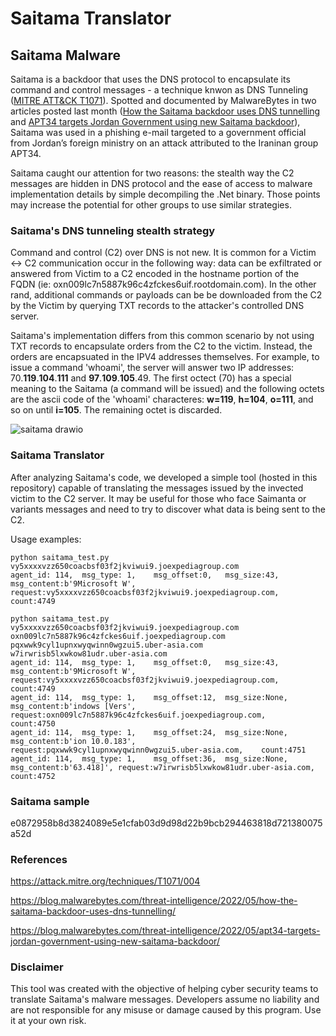 # Saitama Translator

## Saitama Malware

Saitama is a backdoor that uses the DNS protocol to encapsulate its command and control messages - a technique knwon as DNS Tunneling ([MITRE ATT&CK T1071](https://attack.mitre.org/techniques/T1071/004)). Spotted and documented by MalwareBytes in two articles posted last month ([How the Saitama backdoor uses DNS tunnelling](https://blog.malwarebytes.com/threat-intelligence/2022/05/how-the-saitama-backdoor-uses-dns-tunnelling/) and [APT34 targets Jordan Government using new Saitama backdoor](https://blog.malwarebytes.com/threat-intelligence/2022/05/apt34-targets-jordan-government-using-new-saitama-backdoor/)), Saitama was used in a phishing e-mail targeted to a government official from Jordan’s foreign ministry on an attack attributed to the Iraninan group APT34. 

Saitama caught our attention for two reasons: the stealth way the C2 messages are hidden in DNS protocol and the ease of access to malware implementation details by simple decompiling the .Net binary. Those points may increase the potential for other groups to use similar strategies.

### Saitama's DNS tunneling stealth strategy

Command and control (C2) over DNS is not new. It is common for a Victim <-> C2 communication occur in the following way: data can be exfiltrated or answered from Victim to a C2 encoded in the hostname portion of the FQDN (ie: oxn009lc7n5887k96c4zfckes6uif.rootdomain.com). In the other rand, additional commands or payloads can be be downloaded from the C2 by the Victim by querying TXT records to the attacker's controlled DNS server. 

Saitama's implementation differs from this common scenario by not using TXT records to encapsulate orders from the C2 to the victim. Instead, the orders are encapsuated in the IPV4 addresses themselves. For example, to issue a command 'whoami', the server will answer two IP addresses: 70.**119**.**104**.**111** and **97**.**109**.**105**.49. The first octect (70) has a special meaning to the Saitama (a command will be issued) and the following octets are the ascii code of the 'whoami' characteres: **w=119**, **h=104**, **o=111**, and so on until **i=105**. The remaining octet is discarded. 

![saitama drawio](https://user-images.githubusercontent.com/32780523/172954623-f4e5e363-0cab-4712-a7b8-b7d17fe9e8b4.png)


### Saitama Translator

After analyzing Saitama's code, we developed a simple tool (hosted in this repository) capable of translating the messages issued by the invected victim to the C2 server. It may be useful for those who face Saimanta or variants messages and need to try to discover what data is being sent to the C2.

Usage examples:
```
python saitama_test.py vy5xxxxvzz650coacbsf03f2jkviwui9.joexpediagroup.com
agent_id: 114,  msg_type: 1,    msg_offset:0,   msg_size:43,    msg_content:b'9Microsoft W',    request:vy5xxxxvzz650coacbsf03f2jkviwui9.joexpediagroup.com,    count:4749
```

```
python saitama_test.py vy5xxxxvzz650coacbsf03f2jkviwui9.joexpediagroup.com oxn009lc7n5887k96c4zfckes6uif.joexpediagroup.com pqxwwk9cyl1upnxwyqwinn0wgzui5.uber-asia.com w7irwrisb5lxwkow81udr.uber-asia.com 
agent_id: 114,  msg_type: 1,    msg_offset:0,   msg_size:43,    msg_content:b'9Microsoft W',    request:vy5xxxxvzz650coacbsf03f2jkviwui9.joexpediagroup.com,    count:4749
agent_id: 114,  msg_type: 1,    msg_offset:12,  msg_size:None,  msg_content:b'indows [Vers',    request:oxn009lc7n5887k96c4zfckes6uif.joexpediagroup.com,       count:4750
agent_id: 114,  msg_type: 1,    msg_offset:24,  msg_size:None,  msg_content:b'ion 10.0.183',    request:pqxwwk9cyl1upnxwyqwinn0wgzui5.uber-asia.com,    count:4751
agent_id: 114,  msg_type: 1,    msg_offset:36,  msg_size:None,  msg_content:b'63.418]', request:w7irwrisb5lxwkow81udr.uber-asia.com,    count:4752
```

### Saitama sample
e0872958b8d3824089e5e1cfab03d9d98d22b9bcb294463818d721380075a52d

### References
https://attack.mitre.org/techniques/T1071/004

https://blog.malwarebytes.com/threat-intelligence/2022/05/how-the-saitama-backdoor-uses-dns-tunnelling/

https://blog.malwarebytes.com/threat-intelligence/2022/05/apt34-targets-jordan-government-using-new-saitama-backdoor/

### Disclaimer
This tool was created with the objective of helping cyber security teams to translate Saitama's malware messages. Developers assume no liability and are not responsible for any misuse or damage caused by this program. Use it at your own risk.
